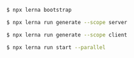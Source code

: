```sh
$ npx lerna bootstrap
```
```sh
$ npx lerna run generate --scope server
```
```sh
$ npx lerna run generate --scope client
```
```sh
$ npx lerna run start --parallel
```